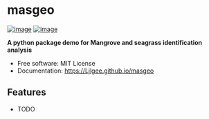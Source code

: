 # masgeo


[![image](https://img.shields.io/pypi/v/masgeo.svg)](https://pypi.python.org/pypi/masgeo)
[![image](https://img.shields.io/conda/vn/conda-forge/masgeo.svg)](https://anaconda.org/conda-forge/masgeo)


**A python package demo for Mangrove and seagrass identification analysis**


-   Free software: MIT License
-   Documentation: https://Ljlgee.github.io/masgeo
    

## Features

-   TODO
